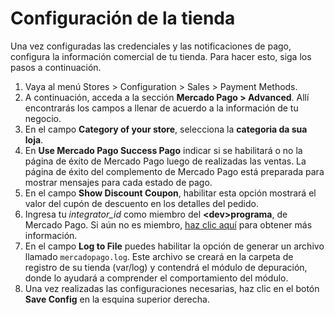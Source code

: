 # Configuración de la tienda
 
Una vez configuradas las credenciales y las notificaciones de pago, configura la información comercial de tu tienda. Para hacer esto, siga los pasos a continuación.

1. Vaya al menú Stores > Configuration > Sales > Payment Methods.
2. A continuación, acceda a la sección **Mercado Pago > Advanced**. Allí encontrarás los campos a llenar de acuerdo a la información de tu negocio.
3. En el campo **Category of your store**, selecciona la **categoria da sua loja**.
4. En **Use Mercado Pago Success Pago** indicar si se habilitará o no la página de éxito de Mercado Pago luego de realizadas las ventas. La página de éxito del complemento de Mercado Pago está preparada para mostrar mensajes para cada estado de pago.
5. En el campo **Show Discount Coupon**, habilitar esta opción mostrará el valor del cupón de descuento en los detalles del pedido.
6. Ingresa tu *integrator_id* como miembro del **&lt;dev&gt;programa**, de Mercado Pago. Si aún no es miembro, [haz clic aquí](https://www.mercadopago[FAKER][URL][DOMAIN]/developers/pt/developer-program) para obtener más información.
7. En el campo **Log to File** puedes habilitar la opción de generar un archivo llamado `mercadopago.log`. Este archivo se creará en la carpeta de registro de su tienda (var/log) y contendrá el módulo de depuración, donde lo ayudará a comprender el comportamiento del módulo.
8. Una vez realizadas las configuraciones necesarias, haz clic en el botón **Save Config**  en la esquina superior derecha.